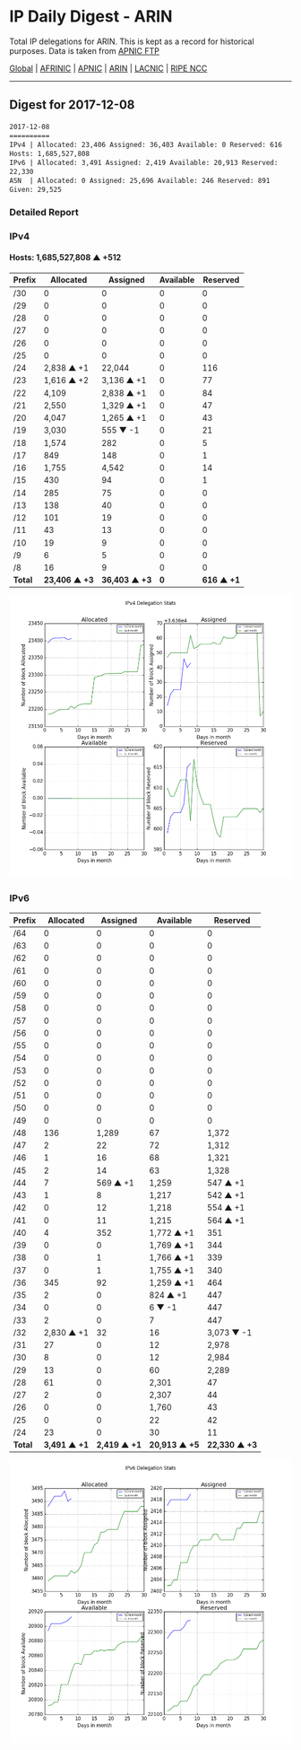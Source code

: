 # IP Daily Digest - ARIN 

Total IP delegations for ARIN. This is kept as a record for historical purposes. Data is taken from [APNIC FTP](https://ftp.apnic.net/)

[Global](https://github.com/csmets/IP-Daily-Digest) | [AFRINIC](https://github.com/csmets/IP-Daily-Digest/tree/master/archives/AFRINIC) | [APNIC](https://github.com/csmets/IP-Daily-Digest/tree/master/archives/APNIC) | [ARIN](https://github.com/csmets/IP-Daily-Digest/tree/master/archives/ARIN) | [LACNIC](https://github.com/csmets/IP-Daily-Digest/tree/master/archives/LACNIC) | [RIPE NCC](https://github.com/csmets/IP-Daily-Digest/tree/master/archives/RIPE_NCC)

---

## Digest for 2017-12-08
```
2017-12-08
==========
IPv4 | Allocated: 23,406 Assigned: 36,403 Available: 0 Reserved: 616 Hosts: 1,685,527,808
IPv6 | Allocated: 3,491 Assigned: 2,419 Available: 20,913 Reserved: 22,330
ASN  | Allocated: 0 Assigned: 25,696 Available: 246 Reserved: 891 Given: 29,525
```

### Detailed Report

### IPv4

#### Hosts: **1,685,527,808 ▲ +512**

| Prefix | Allocated | Assigned | Available | Reserved |
| ----- | ----- | ----- | ----- | ----- |
| /30 | 0 | 0 | 0 | 0 |
| /29 | 0 | 0 | 0 | 0 |
| /28 | 0 | 0 | 0 | 0 |
| /27 | 0 | 0 | 0 | 0 |
| /26 | 0 | 0 | 0 | 0 |
| /25 | 0 | 0 | 0 | 0 |
| /24 | 2,838 ▲ +1 | 22,044 | 0 | 116 |
| /23 | 1,616 ▲ +2 | 3,136 ▲ +1 | 0 | 77 |
| /22 | 4,109 | 2,838 ▲ +1 | 0 | 84 |
| /21 | 2,550 | 1,329 ▲ +1 | 0 | 47 |
| /20 | 4,047 | 1,265 ▲ +1 | 0 | 43 |
| /19 | 3,030 | 555 ▼ -1 | 0 | 21 |
| /18 | 1,574 | 282 | 0 | 5 |
| /17 | 849 | 148 | 0 | 1 |
| /16 | 1,755 | 4,542 | 0 | 14 |
| /15 | 430 | 94 | 0 | 1 |
| /14 | 285 | 75 | 0 | 0 |
| /13 | 138 | 40 | 0 | 0 |
| /12 | 101 | 19 | 0 | 0 |
| /11 | 43 | 13 | 0 | 0 |
| /10 | 19 | 9 | 0 | 0 |
| /9 | 6 | 5 | 0 | 0 |
| /8 | 16 | 9 | 0 | 0 |
| **Total** | **23,406 ▲ +3** | **36,403 ▲ +3** | **0** | **616 ▲ +1** |

![ipv4-stats](ipv4-figure.png)

### IPv6

| Prefix | Allocated | Assigned | Available | Reserved |
| ----- | ----- | ----- | ----- | ----- |
| /64 | 0 | 0 | 0 | 0 |
| /63 | 0 | 0 | 0 | 0 |
| /62 | 0 | 0 | 0 | 0 |
| /61 | 0 | 0 | 0 | 0 |
| /60 | 0 | 0 | 0 | 0 |
| /59 | 0 | 0 | 0 | 0 |
| /58 | 0 | 0 | 0 | 0 |
| /57 | 0 | 0 | 0 | 0 |
| /56 | 0 | 0 | 0 | 0 |
| /55 | 0 | 0 | 0 | 0 |
| /54 | 0 | 0 | 0 | 0 |
| /53 | 0 | 0 | 0 | 0 |
| /52 | 0 | 0 | 0 | 0 |
| /51 | 0 | 0 | 0 | 0 |
| /50 | 0 | 0 | 0 | 0 |
| /49 | 0 | 0 | 0 | 0 |
| /48 | 136 | 1,289 | 67 | 1,372 |
| /47 | 2 | 22 | 72 | 1,312 |
| /46 | 1 | 16 | 68 | 1,321 |
| /45 | 2 | 14 | 63 | 1,328 |
| /44 | 7 | 569 ▲ +1 | 1,259 | 547 ▲ +1 |
| /43 | 1 | 8 | 1,217 | 542 ▲ +1 |
| /42 | 0 | 12 | 1,218 | 554 ▲ +1 |
| /41 | 0 | 11 | 1,215 | 564 ▲ +1 |
| /40 | 4 | 352 | 1,772 ▲ +1 | 351 |
| /39 | 0 | 0 | 1,769 ▲ +1 | 344 |
| /38 | 0 | 1 | 1,766 ▲ +1 | 339 |
| /37 | 0 | 1 | 1,755 ▲ +1 | 340 |
| /36 | 345 | 92 | 1,259 ▲ +1 | 464 |
| /35 | 2 | 0 | 824 ▲ +1 | 447 |
| /34 | 0 | 0 | 6 ▼ -1 | 447 |
| /33 | 2 | 0 | 7 | 447 |
| /32 | 2,830 ▲ +1 | 32 | 16 | 3,073 ▼ -1 |
| /31 | 27 | 0 | 12 | 2,978 |
| /30 | 8 | 0 | 12 | 2,984 |
| /29 | 13 | 0 | 60 | 2,289 |
| /28 | 61 | 0 | 2,301 | 47 |
| /27 | 2 | 0 | 2,307 | 44 |
| /26 | 0 | 0 | 1,760 | 43 |
| /25 | 0 | 0 | 22 | 42 |
| /24 | 23 | 0 | 30 | 11 |
| **Total** | **3,491 ▲ +1** | **2,419 ▲ +1** | **20,913 ▲ +5** | **22,330 ▲ +3** |

![ipv6-stats](ipv6-figure.png)